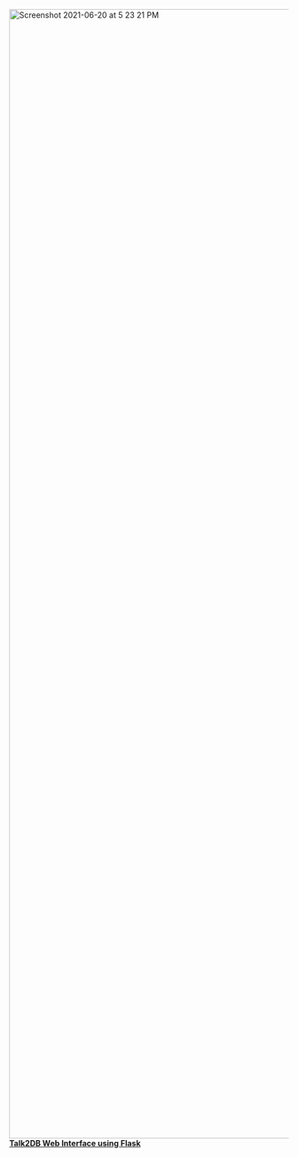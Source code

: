 <img width="2035" alt="Screenshot 2021-06-20 at 5 23 21 PM" src="https://user-images.githubusercontent.com/73010724/122673053-51375580-d1ec-11eb-8eaf-3fa3f03dc930.png">

<br>
<b><u> Talk2DB Web Interface using Flask </u> </b>
